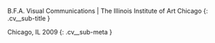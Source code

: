 B.F.A. Visual Communications \| The Illinois Institute of Art Chicago
{: .cv__sub-title }

Chicago, IL 2009
{: .cv__sub-meta }